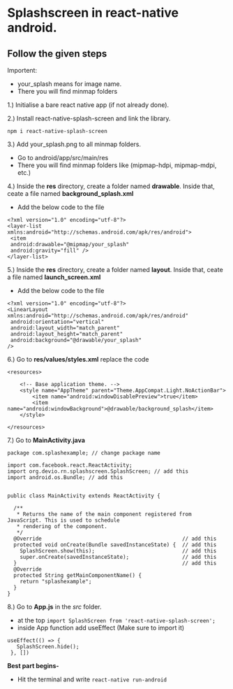 # Splashscreen in react-native android.
## Follow the given steps

Importent:
 - your_splash means for image name.
 - There you will find minmap folders

1.) Initialise a bare react native app (if not already done).

2.) Install react-native-splash-screen and link the library.
```
npm i react-native-splash-screen
```

3.) Add your_splash.png to all minmap folders.
 - Go to android/app/src/main/res
 - There you will find minmap folders like (mipmap-hdpi, mipmap-mdpi, etc.)

4.) Inside the **res** directory, create a folder named **drawable**. Inside that, ceate a file named **background_splash.xml**
 - Add the below code to the file
```
<?xml version="1.0" encoding="utf-8"?>
<layer-list xmlns:android="http://schemas.android.com/apk/res/android">
 <item
 android:drawable="@mipmap/your_splash"
 android:gravity="fill" />
</layer-list>
```
5.) Inside the **res** directory, create a folder named **layout**. Inside that, ceate a file named **launch_screen.xml**
 - Add the below code to the file
```
<?xml version="1.0" encoding="utf-8"?>
<LinearLayout xmlns:android="http://schemas.android.com/apk/res/android"
 android:orientation="vertical"
 android:layout_width="match_parent"
 android:layout_height="match_parent"
 android:background="@drawable/your_splash"
/>
```

6.) Go to **res/values/styles.xml** replace the code
```
<resources>

    <!-- Base application theme. -->
    <style name="AppTheme" parent="Theme.AppCompat.Light.NoActionBar">
        <item name="android:windowDisablePreview">true</item>
        <item name="android:windowBackground">@drawable/background_splash</item>
    </style>

</resources>

```

7.) Go to **MainActivity.java**
```
package com.splashexample; // change package name

import com.facebook.react.ReactActivity;
import org.devio.rn.splashscreen.SplashScreen; // add this
import android.os.Bundle; // add this


public class MainActivity extends ReactActivity {

  /**
   * Returns the name of the main component registered from JavaScript. This is used to schedule
   * rendering of the component.
   */
  @Override                                             // add this
  protected void onCreate(Bundle savedInstanceState) {  // add this
    SplashScreen.show(this);                            // add this
    super.onCreate(savedInstanceState);                 // add this
  }                                                     // add this
  @Override
  protected String getMainComponentName() {
    return "splashexample";
  }
}

```

8.) Go to **App.js** in the *src* folder.
 - at the top
```import SplashScreen from 'react-native-splash-screen';```
 - inside App function add useEffect (Make sure to import it)
 ```
 useEffect(() => {
    SplashScreen.hide();
  }, [])
```
**Best part begins-**
 - Hit the terminal and write ```react-native run-android```
